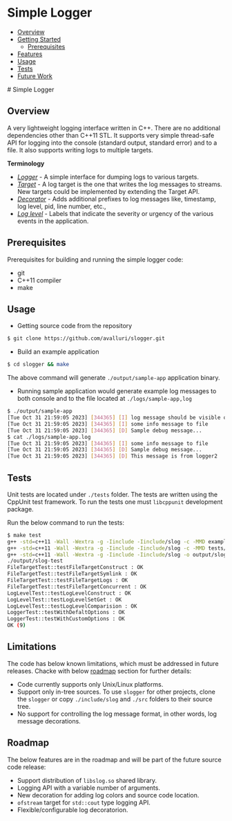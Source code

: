 # Simple Logger
<!-- vscode-markdown-toc -->
* [Overview](#Overview)
* [Getting Started](#GettingStarted)
	* [Prerequisites](#Prerequisites)
* [Features](#Features)
* [Usage](#Usage)
* [Tests](#Tests)
* [Future Work](#FutureWork)

<!-- vscode-markdown-toc-config
	numbering=false
	autoSave=true
	/vscode-markdown-toc-config -->
<!-- /vscode-markdown-toc --># Simple Logger

## <a name='Overview'></a>Overview

A very lightweight logging interface  written in C++. There are no additional dependencies other than C++11 STL.
It supports very simple thread-safe API for logging into the console (standard output, standard error)
and to a file. It also supports writing logs to multiple targets.

**Terminology**

* [_Logger_](./include/slog/logger.h) - A simple interface for dumping logs to various targets.
* [_Target_](./include/slog/target.h) - A log target is the one that writes the log messages to streams. New targets could be implemented by extending the Target API.
* [_Decorator_](./include/slog/decorators.h) - Adds additional prefixes to log messages like, timestamp, log level, pid, line number, etc.,
* [_Log level_](./include/slog/log_level.h) - Labels that indicate the severity or urgency of the various events in the application.

## <a name='Prerequisites'></a>Prerequisites

Prerequisites for building and running the simple logger code:
* git
* C++11 compiler
* make

## <a name='Usage'></a>Usage

* Getting source code from the repository
```sh
$ git clone https://github.com/avalluri/slogger.git
```

* Build an example application
```sh
$ cd slogger && make
```
The above command will generate `./output/sample-app` application binary.

* Running sample application would generate example log messages to both console and to the file located at `./logs/sample-app,log`
```sh
$ ./output/sample-app
[Tue Oct 31 21:59:05 2023] [344365] [I] log message should be visible on stdout!
[Tue Oct 31 21:59:05 2023] [344365] [I] some info message to file
[Tue Oct 31 21:59:05 2023] [344365] [D] Sample debug message...
$ cat ./logs/sample-app.log
[Tue Oct 31 21:59:05 2023] [344365] [I] some info message to file
[Tue Oct 31 21:59:05 2023] [344365] [D] Sample debug message...
[Tue Oct 31 21:59:05 2023] [344365] [D] This message is from logger2
```

## <a name='Tests'></a>Tests

Unit tests are located under `./tests` folder. The tests are written using the CppUnit test framework.
To run the tests one must `libcppunit` development package.

Run the below command to run the tests:
```sh
$ make test
g++ -std=c++11 -Wall -Wextra -g -Iinclude -Iinclude/slog -c -MMD examples/main.cpp  -o examples/main.o
g++ -std=c++11 -Wall -Wextra -g -Iinclude -Iinclude/slog -c -MMD tests/test_main.cpp  -o tests/test_main.o
g++ -std=c++11 -Wall -Wextra -g -Iinclude -Iinclude/slog -o output/slog-test tests/test_main.o src/log_level.o src/utils.o  -lcppunit
./output/slog-test
FileTargetTest::testFileTargetConstruct : OK
FileTargetTest::testFileTargetSymlink : OK
FileTargetTest::testFileTargetLogs : OK
FileTargetTest::testFileTargetConcurrent : OK
LogLevelTest::testLogLevelConstruct : OK
LogLevelTest::testLogLevelSetGet : OK
LogLevelTest::testLogLevelComparision : OK
LoggerTest::testWithDefaltOptions : OK
LoggerTest::testWithCustomOptions : OK
OK (9)
```
## <a name='Limitations'></a>Limitations

The code has below known limitations, which must be addressed in future releases.
Chacke with below [roadmap](#roadmap) section for further details:

* Code currently supports only Unix/Linux platforms.
* Support only in-tree sources. To use `slogger` for other projects, clone the `slogger` or copy `./include/slog` and `./src` folders to their source tree.
* No support for controlling the log message format, in other words, log message decorations.

## <a name='Roadmap'></a>Roadmap

The below features are in the roadmap and will be part of the future source code release:

* Support distribution of `libslog.so` shared library.
* Logging API with a variable number of arguments.
* New decoration for adding log colors and source code location.
* `ofstream` target for `std::cout` type logging API.
* Flexible/configurable log decoratorion.
